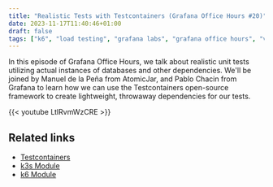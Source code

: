 ```yaml
---
title: "Realistic Tests with Testcontainers (Grafana Office Hours #20)"
date: 2023-11-17T11:40:46+01:00
draft: false
tags: ["k6", "load testing", "grafana labs", "grafana office hours", "video", "english", "performance"]
---
```

In this episode of Grafana Office Hours, we talk about realistic unit tests utilizing actual instances of databases and other dependencies. We'll be joined by Manuel de la Peña from AtomicJar, and Pablo Chacin from Grafana to learn how we can use the Testcontainers open-source framework to create lightweight, throwaway dependencies for our tests.

{{< youtube LtlRvmWzCRE >}}

## Related links

- [Testcontainers](https://testcontainers.com/)
- [k3s Module](https://testcontainers.com/modules/k3s/)
- [k6 Module](https://testcontainers.com/modules/k6/)